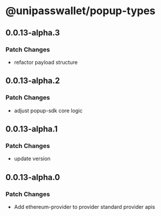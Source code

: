 # @unipasswallet/popup-types

## 0.0.13-alpha.3

### Patch Changes

- refactor payload structure

## 0.0.13-alpha.2

### Patch Changes

- adjust popup-sdk core logic

## 0.0.13-alpha.1

### Patch Changes

- update version

## 0.0.13-alpha.0

### Patch Changes

- Add ethereum-provider to provider standard provider apis
